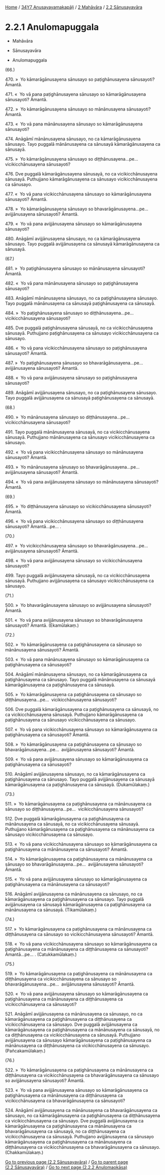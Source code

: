 
[Home](/) / [34Y7 Anusayayamakapāḷi](../...md) / [2 Mahāvāra](...md) / [2.2 Sānusayavāra](../34Y7/2/2.2.md)

# 2.2.1 Anulomapuggala

* Mahāvāra

* Sānusayavāra

* Anulomapuggala

(66.)

470\. »  Yo kāmarāgānusayena sānusayo so paṭighānusayena sānusayoti? Āmantā.

471\. «  Yo vā pana paṭighānusayena sānusayo so kāmarāgānusayena sānusayoti? Āmantā.

472\. »  Yo kāmarāgānusayena sānusayo so mānānusayena sānusayoti? Āmantā.

473\. «  Yo vā pana mānānusayena sānusayo so kāmarāgānusayena sānusayoti?

474\. Anāgāmī mānānusayena sānusayo, no ca kāmarāgānusayena sānusayo. Tayo puggalā mānānusayena ca sānusayā kāmarāgānusayena ca sānusayā.

475\. »  Yo kāmarāgānusayena sānusayo so diṭṭhānusayena…pe…  vicikicchānusayena sānusayoti?

476\. Dve puggalā kāmarāgānusayena sānusayā, no ca vicikicchānusayena sānusayā. Puthujjano kāmarāgānusayena ca sānusayo vicikicchānusayena ca sānusayo.

477\. «  Yo vā pana vicikicchānusayena sānusayo so kāmarāgānusayena sānusayoti? Āmantā.

478\. »  Yo kāmarāgānusayena sānusayo so bhavarāgānusayena…pe…  avijjānusayena sānusayoti? Āmantā.

479\. «  Yo vā pana avijjānusayena sānusayo so kāmarāgānusayena sānusayoti?

480\. Anāgāmī avijjānusayena sānusayo, no ca kāmarāgānusayena sānusayo. Tayo puggalā avijjānusayena ca sānusayā kāmarāgānusayena ca sānusayā.

(67.)

481\. »  Yo paṭighānusayena sānusayo so mānānusayena sānusayoti? Āmantā.

482\. «  Yo vā pana mānānusayena sānusayo so paṭighānusayena sānusayoti?

483\. Anāgāmī mānānusayena sānusayo, no ca paṭighānusayena sānusayo. Tayo puggalā mānānusayena ca sānusayā paṭighānusayena ca sānusayā.

484\. »  Yo paṭighānusayena sānusayo so diṭṭhānusayena…pe…  vicikicchānusayena sānusayoti?

485\. Dve puggalā paṭighānusayena sānusayā, no ca vicikicchānusayena sānusayā. Puthujjano paṭighānusayena ca sānusayo vicikicchānusayena ca sānusayo.

486\. «  Yo vā pana vicikicchānusayena sānusayo so paṭighānusayena sānusayoti? Āmantā.

487\. »  Yo paṭighānusayena sānusayo so bhavarāgānusayena…pe…  avijjānusayena sānusayoti? Āmantā.

488\. «  Yo vā pana avijjānusayena sānusayo so paṭighānusayena sānusayoti?

489\. Anāgāmī avijjānusayena sānusayo, no ca paṭighānusayena sānusayo. Tayo puggalā avijjānusayena ca sānusayā paṭighānusayena ca sānusayā.

(68.)

490\. »  Yo mānānusayena sānusayo so diṭṭhānusayena…pe…  vicikicchānusayena sānusayoti?

491\. Tayo puggalā mānānusayena sānusayā, no ca vicikicchānusayena sānusayā. Puthujjano mānānusayena ca sānusayo vicikicchānusayena ca sānusayo.

492\. «  Yo vā pana vicikicchānusayena sānusayo so mānānusayena sānusayoti? Āmantā.

493\. »  Yo mānānusayena sānusayo so bhavarāgānusayena…pe…  avijjānusayena sānusayoti? Āmantā.

494\. «  Yo vā pana avijjānusayena sānusayo so mānānusayena sānusayoti? Āmantā.

(69.)

495\. »  Yo diṭṭhānusayena sānusayo so vicikicchānusayena sānusayoti? Āmantā.

496\. «  Yo vā pana vicikicchānusayena sānusayo so diṭṭhānusayena sānusayoti? Āmantā…pe… .

(70.)

497\. »  Yo vicikicchānusayena sānusayo so bhavarāgānusayena…pe…  avijjānusayena sānusayoti? Āmantā.

498\. «  Yo vā pana avijjānusayena sānusayo so vicikicchānusayena sānusayoti?

499\. Tayo puggalā avijjānusayena sānusayā, no ca vicikicchānusayena sānusayā. Puthujjano avijjānusayena ca sānusayo vicikicchānusayena ca sānusayo.

(71.)

500\. »  Yo bhavarāgānusayena sānusayo so avijjānusayena sānusayoti? Āmantā.

501\. «  Yo vā pana avijjānusayena sānusayo so bhavarāgānusayena sānusayoti? Āmantā. (Ekamūlakaṃ.)

(72.)

502\. »  Yo kāmarāgānusayena ca paṭighānusayena ca sānusayo so mānānusayena sānusayoti? Āmantā.

503\. «  Yo vā pana mānānusayena sānusayo so kāmarāgānusayena ca paṭighānusayena ca sānusayoti?

504\. Anāgāmī mānānusayena sānusayo, no ca kāmarāgānusayena ca paṭighānusayena ca sānusayo. Tayo puggalā mānānusayena ca sānusayā kāmarāgānusayena ca paṭighānusayena ca sānusayā.

505\. »  Yo kāmarāgānusayena ca paṭighānusayena ca sānusayo so diṭṭhānusayena…pe…  vicikicchānusayena sānusayoti?

506\. Dve puggalā kāmarāgānusayena ca paṭighānusayena ca sānusayā, no ca vicikicchānusayena sānusayā. Puthujjano kāmarāgānusayena ca paṭighānusayena ca sānusayo vicikicchānusayena ca sānusayo.

507\. «  Yo vā pana vicikicchānusayena sānusayo so kāmarāgānusayena ca paṭighānusayena ca sānusayoti? Āmantā.

508\. »  Yo kāmarāgānusayena ca paṭighānusayena ca sānusayo so bhavarāgānusayena…pe…  avijjānusayena sānusayoti? Āmantā.

509\. «  Yo vā pana avijjānusayena sānusayo so kāmarāgānusayena ca paṭighānusayena ca sānusayoti?

510\. Anāgāmī avijjānusayena sānusayo, no ca kāmarāgānusayena ca paṭighānusayena ca sānusayo. Tayo puggalā avijjānusayena ca sānusayā kāmarāgānusayena ca paṭighānusayena ca sānusayā. (Dukamūlakaṃ.)

(73.)

511\. »  Yo kāmarāgānusayena ca paṭighānusayena ca mānānusayena ca sānusayo so diṭṭhānusayena…pe…  vicikicchānusayena sānusayoti?

512\. Dve puggalā kāmarāgānusayena ca paṭighānusayena ca mānānusayena ca sānusayā, no ca vicikicchānusayena sānusayā. Puthujjano kāmarāgānusayena ca paṭighānusayena ca mānānusayena ca sānusayo vicikicchānusayena ca sānusayo.

513\. «  Yo vā pana vicikicchānusayena sānusayo so kāmarāgānusayena ca paṭighānusayena ca mānānusayena ca sānusayoti? Āmantā.

514\. »  Yo kāmarāgānusayena ca paṭighānusayena ca mānānusayena ca sānusayo so bhavarāgānusayena…pe…  avijjānusayena sānusayoti? Āmantā.

515\. «  Yo vā pana avijjānusayena sānusayo so kāmarāgānusayena ca paṭighānusayena ca mānānusayena ca sānusayoti?

516\. Anāgāmī avijjānusayena ca mānānusayena ca sānusayo, no ca kāmarāgānusayena ca paṭighānusayena ca sānusayo. Tayo puggalā avijjānusayena ca sānusayā kāmarāgānusayena ca paṭighānusayena ca mānānusayena ca sānusayā. (Tikamūlakaṃ.)

(74.)

517\. »  Yo kāmarāgānusayena ca paṭighānusayena ca mānānusayena ca diṭṭhānusayena ca sānusayo so vicikicchānusayena sānusayoti? Āmantā.

518\. «  Yo vā pana vicikicchānusayena sānusayo so kāmarāgānusayena ca paṭighānusayena ca mānānusayena ca diṭṭhānusayena ca sānusayoti? Āmantā…pe… . (Catukkamūlakaṃ.)

(75.)

519\. »  Yo kāmarāgānusayena ca paṭighānusayena ca mānānusayena ca diṭṭhānusayena ca vicikicchānusayena ca sānusayo so bhavarāgānusayena…pe…  avijjānusayena sānusayoti? Āmantā.

520\. «  Yo vā pana avijjānusayena sānusayo so kāmarāgānusayena ca paṭighānusayena ca mānānusayena ca diṭṭhānusayena ca vicikicchānusayena ca sānusayoti?

521\. Anāgāmī avijjānusayena ca mānānusayena ca sānusayo, no ca kāmarāgānusayena ca paṭighānusayena ca diṭṭhānusayena ca vicikicchānusayena ca sānusayo. Dve puggalā avijjānusayena ca kāmarāgānusayena ca paṭighānusayena ca mānānusayena ca sānusayā, no ca diṭṭhānusayena ca vicikicchānusayena ca sānusayā. Puthujjano avijjānusayena ca sānusayo kāmarāgānusayena ca paṭighānusayena ca mānānusayena ca diṭṭhānusayena ca vicikicchānusayena ca sānusayo. (Pañcakamūlakaṃ.)

(76.)

522\. »  Yo kāmarāgānusayena ca paṭighānusayena ca mānānusayena ca diṭṭhānusayena ca vicikicchānusayena ca bhavarāgānusayena ca sānusayo so avijjānusayena sānusayoti? Āmantā.

523\. «  Yo vā pana avijjānusayena sānusayo so kāmarāgānusayena ca paṭighānusayena ca mānānusayena ca diṭṭhānusayena ca vicikicchānusayena ca bhavarāgānusayena ca sānusayoti?

524\. Anāgāmī avijjānusayena ca mānānusayena ca bhavarāgānusayena ca sānusayo, no ca kāmarāgānusayena ca paṭighānusayena ca diṭṭhānusayena ca vicikicchānusayena ca sānusayo. Dve puggalā avijjānusayena ca kāmarāgānusayena ca paṭighānusayena ca mānānusayena ca bhavarāgānusayena ca sānusayā, no ca diṭṭhānusayena ca vicikicchānusayena ca sānusayā. Puthujjano avijjānusayena ca sānusayo kāmarāgānusayena ca paṭighānusayena ca mānānusayena ca diṭṭhānusayena ca vicikicchānusayena ca bhavarāgānusayena ca sānusayo. (Chakkamūlakaṃ.)

[Go to previous page (2.2 Sānusayavāra)](../34Y7/2/2.2.md) / [Go to parent page (2.2 Sānusayavāra)](../34Y7/2/2.2.md) / [Go to next page (2.2.2 Anulomaokāsa)](2.2.2.md)


